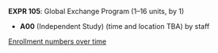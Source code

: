 **EXPR 105**: Global Exchange Program (1–16 units, by 1)

- **A00** (Independent Study) (time and location TBA) by staff

[Enrollment numbers over time](./EXPR105.tsv)
